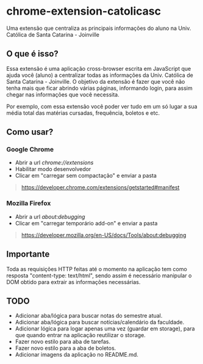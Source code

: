 # chrome-extension-catolicasc
Uma extensão que centraliza as principais informações do aluno na Univ. Católica de Santa Catarina - Joinville

## O que é isso?

Essa extensão é uma aplicação cross-browser escrita em JavaScript que ajuda você (aluno) a centralizar todas as informações da Univ. Católica de Santa Catarina - Joinville. O objetivo da extensão é fazer que você não tenha mais que ficar abrindo várias páginas, informando login, para assim chegar nas informações que você necessita.

Por exemplo, com essa extensão você poder ver tudo em um só lugar a sua média total das matérias cursadas, frequência, boletos e etc.

## Como usar?

### Google Chrome

- Abrir a url _chrome://extensions_
- Habilitar modo desenvolvedor
- Clicar em "carregar sem compactação" e enviar a pasta

> https://developer.chrome.com/extensions/getstarted#manifest

### Mozilla Firefox

- Abrir a url _about:debugging_
- Clicar em "carregar temporário add-on" e enviar a pasta

> https://developer.mozilla.org/en-US/docs/Tools/about:debugging

## Importante

Toda as requisições HTTP feitas até o momento na aplicação tem como resposta "content-type: text/html", sendo assim é necessário manipular o DOM obtido para extrair as informações necessárias.

## TODO

- Adicionar aba/lógica para buscar notas do semestre atual.
- Adicionar aba/lógica para buscar notícias/calendário da faculdade.
- Adicionar lógica para logar apenas uma vez (guardar em storage), para que quando entrar na aplicação reutilizar o storage.
- Fazer novo estilo para aba de tarefas.
- Fazer novo estilo para a aba de boletos.
- Adicionar imagens da aplicação no README.md.